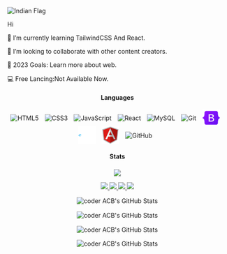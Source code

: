 <p align="left">
 <img src="https://www.freepnglogos.com/uploads/indian-flag-png/indian-flag-flag-paint-face-photo-editing-0.png" width="100" title="Indian Flag">
</p>
<p align="Left">Hi</p>
<p>🌱 I’m currently learning TailwindCSS And React.</p>
<p>👯 I’m looking to collaborate with other content creators.</p>
<p>🥅 2023 Goals: Learn more about web.</p>
<p>💻 Free Lancing:Not Available Now.</p>


<h4 align="center"> Languages</h4>

<p align="center">
<img align="center" alt="HTML5" width="40px" src="https://cdn.jsdelivr.net/gh/devicons/devicon/icons/html5/html5-original.svg" style="padding-right:10px;" />
<img align="center" alt="CSS3" width="40px" src="https://cdn.jsdelivr.net/gh/devicons/devicon/icons/css3/css3-original.svg" style="padding-right:10px;" />
<img align="center" alt="JavaScript" width="40px" src="https://cdn.jsdelivr.net/gh/devicons/devicon/icons/javascript/javascript-original.svg" style="padding-right:10px;" />
<img align="center" alt="React" width="40px" src="https://cdn.jsdelivr.net/gh/devicons/devicon/icons/react/react-original.svg" style="padding-right:10px;" />
<img align="center" alt="MySQL" width="40px" src="https://cdn.jsdelivr.net/gh/devicons/devicon/icons/mysql/mysql-original.svg" style="padding-right:10px;" />
<img align="center" alt="Git" width="40px" src="https://cdn.jsdelivr.net/gh/devicons/devicon/icons/git/git-original.svg" style="padding-right:10px;" />
<img align="center" alt="Bootstrap" width="40px" src="https://github.com/devicons/devicon/blob/master/icons/bootstrap/bootstrap-original.svg" style="padding-right:10px;" />
<img align="center" alt="TailwindCss" width="40px" src="https://github.com/devicons/devicon/blob/master/icons/tailwindcss/tailwindcss-original-wordmark.svg" style="padding-right:10px;" />
<img align="center" alt="Angular" width="40px" src="https://github.com/devicons/devicon/blob/master/icons/angularjs/angularjs-original.svg" style="padding-right:10px;" />
<img align="center" alt="GitHub" width="40px" src="https://user-images.githubusercontent.com/3369400/139447912-e0f43f33-6d9f-45f8-be46-2df5bbc91289.png" style="padding-right:10px;" /><br/>
</p>

<h4 align="center"> Stats</h4>
<p align="center">
 <img width="100px" src="https://res.cloudinary.com/anuraghazra/image/upload/v1594908242/logo_ccswme.svg" align="center"/>
</p>
<p align="center">
<a href="https://github.com/acb123web/css-exercises/actions">
<img src="https://github.com/anuraghazra/github-readme-stats/workflows/Test/badge.svg" />
</a>
<a href="https://codecov.io/gh/acb123web/acb123web">
<img src="https://codecov.io/gh/acb123web/acb123web/branch/main/graph/badge.svg" />
</a>
<a href="https://github.com/acb123web/acb123web/issues">
<img src="https://img.shields.io/github/issues/acb123web/acb123web?color=0088ff" />
</a>
<a href="https://github.com/acb123web/acb123web/pulls">
<img src="https://img.shields.io/github/issues-pr/acb123web/acb123web?color=0088ff" />
</a>
</p>

<p align="center">
 <img align="center" alt="coder ACB's GitHub Stats" src="https://github-readme-streak-stats.herokuapp.com/?user=acb123web&count_private=true&theme=default&hide_border=false"/>
 </p>
 <p align="center">
 <img align="center" alt="coder ACB's GitHub Stats" src="https://github-readme-stats.vercel.app/api?username=acb123web&count_private=true&theme=default&show_icons=true&hide_title=true&hide_border=false"/>
 </p>
 <p align="center">
  <img align="center" alt="coder ACB's GitHub Stats" src="https://github-readme-stats.vercel.app/api/top-langs/?username=acb123web&layout=donut-vertical&theme=default&show_icons=true&hide_border=false"/>
  </p>
  <p align="center">
   <img align="center" alt="coder ACB's GitHub Stats" src="https://github-readme-activity-graph.vercel.app/graph?username=acb123web&theme=merko&area=true&hide_border=true"/>
</p>



[website]: https://acbresume.000webhostapp.com/
[youtube]: https://www.youtube.com/channel/UC2-M285foDugCO0f1hsyaaQ

